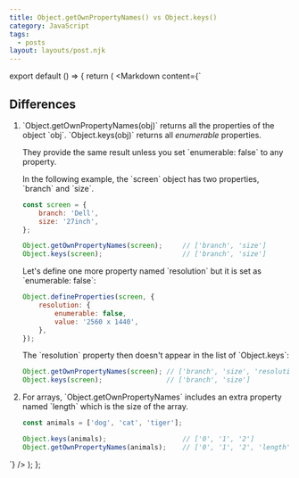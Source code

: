 ```yaml
---
title: Object.getOwnPropertyNames() vs Object.keys()
category: JavaScript
tags:
  - posts
layout: layouts/post.njk
---
```


export default () => {
    return (
<Markdown
    content={`
## Differences

1. \`Object.getOwnPropertyNames(obj)\` returns all the properties of the object \`obj\`. \`Object.keys(obj)\` returns all _enumerable_ properties.
    
    They provide the same result unless you set \`enumerable: false\` to any property.
    
    In the following example, the \`screen\` object has two properties, \`branch\` and \`size\`.
    
    ~~~ javascript
    const screen = {
        branch: 'Dell',
        size: '27inch',
    };
    
    Object.getOwnPropertyNames(screen);     // ['branch', 'size']
    Object.keys(screen);                    // ['branch', 'size']
    ~~~
     
    Let's define one more property named \`resolution\` but it is set as \`enumerable: false\`:
    
    ~~~ javascript
    Object.defineProperties(screen, {
        resolution: {
            enumerable: false,
            value: '2560 x 1440',
        },
    });
    ~~~
    
    The \`resolution\` property then doesn't appear in the list of \`Object.keys\`:
    
    ~~~ javascript
    Object.getOwnPropertyNames(screen); // ['branch', 'size', 'resolution']
    Object.keys(screen);                // ['branch', 'size']
    ~~~
    
2. For arrays, \`Object.getOwnPropertyNames\` includes an extra property named \`length\` which is the size of the array.
    
    ~~~ javascript
    const animals = ['dog', 'cat', 'tiger'];
    
    Object.keys(animals);                   // ['0', '1', '2']
    Object.getOwnPropertyNames(animals);    // ['0', '1', '2', 'length']
    ~~~
`}
/>
    );
};
